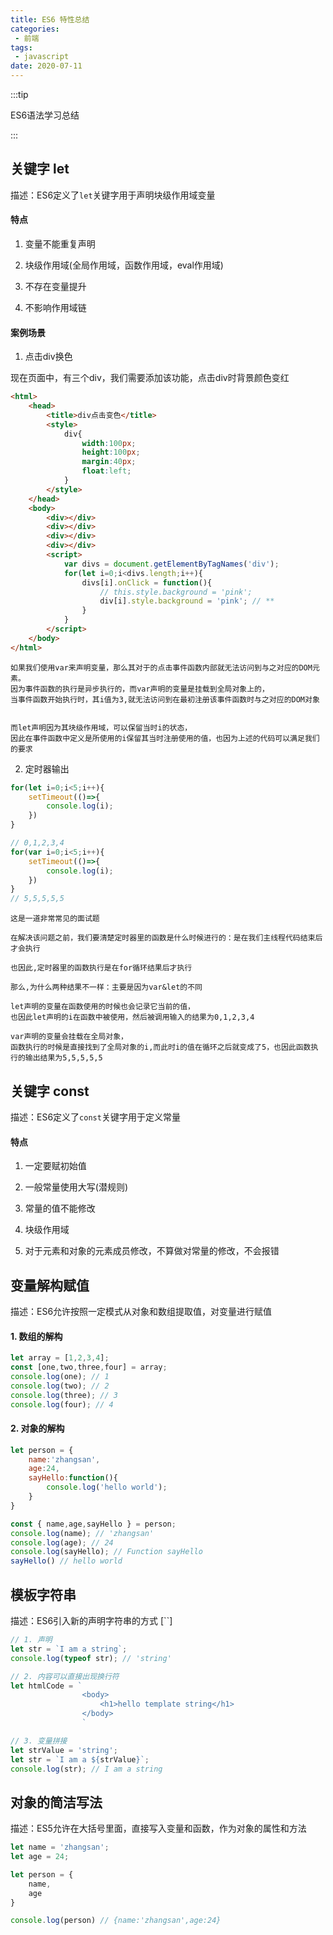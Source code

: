 ```yaml
---
title: ES6 特性总结
categories:
 - 前端
tags:
 - javascript
date: 2020-07-11
---
```


:::tip

ES6语法学习总结

:::

<!-- more -->

## 关键字 let

描述：ES6定义了`let`关键字用于声明块级作用域变量

#### 特点

1. 变量不能重复声明

2. 块级作用域(全局作用域，函数作用域，eval作用域)

3. 不存在变量提升

4. 不影响作用域链

#### 案例场景

1. 点击div换色

现在页面中，有三个div，我们需要添加该功能，点击div时背景颜色变红

```html
<html>
    <head>
        <title>div点击变色</title>
        <style>
            div{
                width:100px;
                height:100px;
                margin:40px;
                float:left;
            }
        </style>
    </head>
    <body>
        <div></div>
        <div></div>
        <div></div>
        <div></div>
        <script>
            var divs = document.getElementByTagNames('div');
            for(let i=0;i<divs.length;i++){
                divs[i].onClick = function(){
                    // this.style.background = 'pink';
                    div[i].style.background = 'pink'; // **
                }
            }
        </script>
    </body>
</html>
```
```
如果我们使用var来声明变量，那么其对于的点击事件函数内部就无法访问到与之对应的DOM元素。
因为事件函数的执行是异步执行的，而var声明的变量是挂载到全局对象上的，
当事件函数开始执行时，其i值为3,就无法访问到在最初注册该事件函数时与之对应的DOM对象


而let声明因为其块级作用域，可以保留当时i的状态，
因此在事件函数中定义是所使用的i保留其当时注册使用的值，也因为上述的代码可以满足我们的要求
```


2. 定时器输出
```js
for(let i=0;i<5;i++){
    setTimeout(()=>{
        console.log(i);
    })
}

// 0,1,2,3,4
for(var i=0;i<5;i++){
    setTimeout(()=>{
        console.log(i);
    })
}
// 5,5,5,5,5
```

```
这是一道非常常见的面试题

在解决该问题之前，我们要清楚定时器里的函数是什么时候进行的：是在我们主线程代码结束后才会执行

也因此,定时器里的函数执行是在for循环结果后才执行

那么,为什么两种结果不一样：主要是因为var&let的不同

let声明的变量在函数使用的时候也会记录它当前的值，
也因此let声明的i在函数中被使用，然后被调用输入的结果为0,1,2,3,4

var声明的变量会挂载在全局对象，
函数执行的时候是直接找到了全局对象的i,而此时i的值在循环之后就变成了5，也因此函数执行的输出结果为5,5,5,5,5
```


 
## 关键字 const

描述：ES6定义了`const`关键字用于定义常量

#### 特点

1. 一定要赋初始值

2. 一般常量使用大写(潜规则)

3. 常量的值不能修改

4. 块级作用域

5. 对于元素和对象的元素成员修改，不算做对常量的修改，不会报错

## 变量解构赋值

描述：ES6允许按照一定模式从对象和数组提取值，对变量进行赋值

#### 1. 数组的解构
```js
let array = [1,2,3,4];
const [one,two,three,four] = array;
console.log(one); // 1
console.log(two); // 2
console.log(three); // 3
console.log(four); // 4
```

#### 2. 对象的解构
```js
let person = {
    name:'zhangsan',
    age:24,
    sayHello:function(){
        console.log('hello world');
    }
}

const { name,age,sayHello } = person;
console.log(name); // 'zhangsan'
console.log(age); // 24
console.log(sayHello); // Function sayHello
sayHello() // hello world
```

## 模板字符串

描述：ES6引入新的声明字符串的方式 [``]

```js
// 1. 声明
let str = `I am a string`;
console.log(typeof str); // 'string'

// 2. 内容可以直接出现换行符 
let htmlCode = `
                <body>
                    <h1>hello template string</h1>
                </body>
                `

// 3. 变量拼接
let strValue = 'string';
let str = `I am a ${strValue}`;
console.log(str); // I am a string

```

## 对象的简洁写法

描述：ES5允许在大括号里面，直接写入变量和函数，作为对象的属性和方法

```js
let name = 'zhangsan';
let age = 24;

let person = {
    name,
    age
}

console.log(person) // {name:'zhangsan',age:24}
```